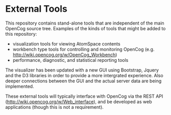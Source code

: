External Tools
==============
This repository contains stand-alone tools that are independent of the main OpenCog source tree. Examples of the kinds of tools that might be added to this repository:
 - visualization tools for viewing AtomSpace contents
 - workbench type tools for controlling and monitoring OpenCog (e.g. http://wiki.opencog.org/w/OpenCog_Workbench)
 - performance, diagnostic, and statistical reporting tools

The visualizer has been updated with a new GUI using Bootstrap, Jquery and the D3 libraries in order to provide a more intergrated experience. Also deeper connections between the GUI and the actual server data are being implemented. 

These external tools will typically interface with OpenCog via the REST API (http://wiki.opencog.org/w/Web_interface), and be developed as web applications (though this is not a requirement).
